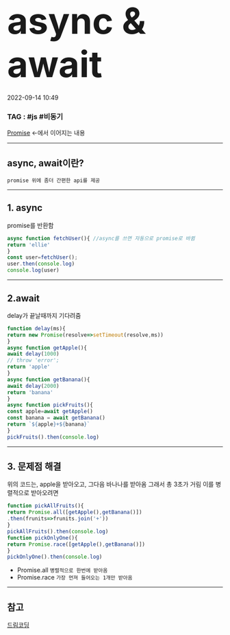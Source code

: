 # <span style="font-size:3em;">async & await</span>
2022-09-14 10:49
### TAG  : #js #비동기
[Promise](Promise.md) <-에서 이어지는 내용

---
## async, await이란?
	promise 위에 좀더 간편한 api를 제공

---
## 1. async
promise를 반환함
```js
async function fetchUser(){ //async를 쓰면 자동으로 promise로 바뀜
return 'ellie'
}
const user=fetchUser();
user.then(console.log)
console.log(user)
```
---
## 2.await
delay가 끝날때까지 기다려줌
```js
function delay(ms){
return new Promise(resolve=>setTimeout(resolve,ms))
}
async function getApple(){
await delay(1000)
// throw 'error';
return 'apple'
}
async function getBanana(){
await delay(2000)
return 'banana'
}
async function pickFruits(){
const apple=await getApple()
const banana = await getBanana()
return `${apple}+${banana}`
}
pickFruits().then(console.log)
```
---
## 3. 문제점 해결
위의 코드는, apple을 받아오고, 그다음 바나나를 받아옴
그래서 총 3초가 거림
이를 병렬적으로 받아오려면

```js
function pickAllFruits(){
return Promise.all([getApple(),getBanana()])
.then(frunits=>frunits.join('+'))
}
pickAllFruits().then(console.log)
function pickOnlyOne(){
return Promise.race([getApple(),getBanana()])
}
pickOnlyOne().then(console.log)
```

- Promise.all
	`병렬적으로 한번에 받아옴`
- Promise.race
	`가장 먼져 들어오는 1개만 받아옴`
	
	
---
## 참고
[드림코딩](https://www.youtube.com/watch?v=aoQSOZfz3vQ&t=505s)
